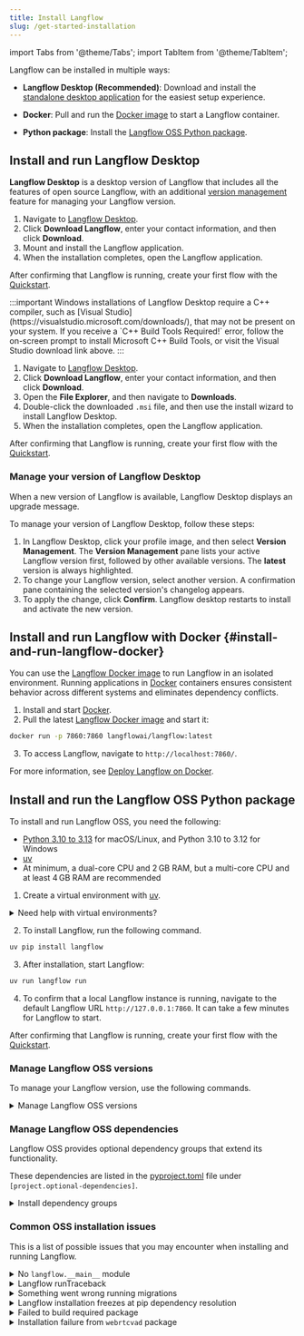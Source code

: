 ```yaml
---
title: Install Langflow
slug: /get-started-installation
---
```


import Tabs from '@theme/Tabs';
import TabItem from '@theme/TabItem';

Langflow can be installed in multiple ways:

* **Langflow Desktop (Recommended)**: Download and install the [standalone desktop application](#install-and-run-langflow-desktop) for the easiest setup experience.

* **Docker**: Pull and run the [Docker image](#install-and-run-langflow-docker) to start a Langflow container.

* **Python package**: Install the [Langflow OSS Python package](#install-and-run-langflow-oss).

## Install and run Langflow Desktop

**Langflow Desktop** is a desktop version of Langflow that includes all the features of open source Langflow, with an additional [version management](#manage-your-langflow-version-in-langflow-desktop) feature for managing your Langflow version.

<Tabs groupId="os">
  <TabItem value="macOS" label="macOS">

  1. Navigate to [Langflow Desktop](https://www.langflow.org/desktop).
  2. Click **Download Langflow**, enter your contact information, and then click **Download**.
  3. Mount and install the Langflow application.
  4. When the installation completes, open the Langflow application.

  After confirming that Langflow is running, create your first flow with the [Quickstart](/get-started-quickstart).

  </TabItem>
  <TabItem value="Windows" label="Windows">
    :::important
    Windows installations of Langflow Desktop require a C++ compiler, such as [Visual Studio](https://visualstudio.microsoft.com/downloads/), that may not be present on your system. If you receive a `C++ Build Tools Required!` error, follow the on-screen prompt to install Microsoft C++ Build Tools, or visit the Visual Studio download link above.
    :::

  1. Navigate to [Langflow Desktop](https://www.langflow.org/desktop).
  2. Click **Download Langflow**, enter your contact information, and then click **Download**.
  3. Open the **File Explorer**, and then navigate to **Downloads**.
  4. Double-click the downloaded `.msi` file, and then use the install wizard to install Langflow Desktop.
  6. When the installation completes, open the Langflow application.

  After confirming that Langflow is running, create your first flow with the [Quickstart](/get-started-quickstart).

  </TabItem>

</Tabs>

### Manage your version of Langflow Desktop

When a new version of Langflow is available, Langflow Desktop displays an upgrade message.

To manage your version of Langflow Desktop, follow these steps:

  1. In Langflow Desktop, click your profile image, and then select **Version Management**.
  The **Version Management** pane lists your active Langflow version first, followed by other available versions.
  The **latest** version is always highlighted.
  2. To change your Langflow version, select another version.
  A confirmation pane containing the selected version's changelog appears.
  3. To apply the change, click **Confirm**.
  Langflow desktop restarts to install and activate the new version.

## Install and run Langflow with Docker {#install-and-run-langflow-docker}

You can use the [Langflow Docker image](https://hub.docker.com/r/langflowai/langflow) to run Langflow in an isolated environment.
Running applications in [Docker](https://docs.docker.com/) containers ensures consistent behavior across different systems and eliminates dependency conflicts.

1. Install and start [Docker](https://docs.docker.com/).
2. Pull the latest [Langflow Docker image](https://hub.docker.com/r/langflowai/langflow) and start it:

  ```bash
  docker run -p 7860:7860 langflowai/langflow:latest
  ```

3. To access Langflow, navigate to `http://localhost:7860/`.

For more information, see [Deploy Langflow on Docker](/deployment-docker).

## Install and run the Langflow OSS Python package

To install and run Langflow OSS, you need the following:

- [Python 3.10 to 3.13](https://www.python.org/downloads/release/python-3100/) for macOS/Linux, and Python 3.10 to 3.12 for Windows
- [uv](https://docs.astral.sh/uv/getting-started/installation/)
- At minimum, a dual-core CPU and 2 GB RAM, but a multi-core CPU and at least 4 GB RAM are recommended

1. Create a virtual environment with [uv](https://docs.astral.sh/uv/pip/environments).

<details>
<summary>Need help with virtual environments?</summary>

Virtual environments ensure Langflow is installed in an isolated, fresh environment.
To create a new virtual environment, do the following.

<Tabs groupId="os">
  <TabItem value="macOS/Linux" label="macOS/Linux" default>
    1. Navigate to where you want your virtual environment to be created, and create it with `uv`.
Replace `VENV_NAME` with your preferred name for your virtual environment.
```
uv venv VENV_NAME
```
2. Start the virtual environment.
```
source VENV_NAME/bin/activate
```
Your shell's prompt changes to display that you're currently working in a virtual environment.
```
(VENV_NAME) ➜  langflow git:(main) ✗
```
3. To deactivate the virtual environment and return to your regular shell, type `deactivate`.
   When activated, the virtual environment temporarily modifies your PATH variable to prioritize packages installed within the virtual environment, so always deactivate it when you're done to avoid conflicts with other projects.
To delete the virtual environment, type `rm -rf VENV_NAME`.
  </TabItem>
  <TabItem value="Windows" label="Windows">
1. Navigate to where you want your virtual environment to be created, and create it with `uv`.
Replace `VENV_NAME` with your preferred name for your virtual environment.
```
uv venv VENV_NAME
```
2. Start the virtual environment.
```shell
VENV_NAME\Scripts\activate
```
Your shell's prompt changes to display that you're currently working in a virtual environment.
```
(VENV_NAME) PS C:/users/username/langflow-dir>
```
3. To deactivate the virtual environment and return to your regular shell, type `deactivate`.
   When activated, the virtual environment temporarily modifies your PATH variable to prioritize packages installed within the virtual environment, so always deactivate it when you're done to avoid conflicts with other projects.
To delete the virtual environment, type `Remove-Item VENV_NAME`.
  </TabItem>
  </Tabs>

</details>

2. To install Langflow, run the following command.
  ```bash
  uv pip install langflow
  ```

3. After installation, start Langflow:
  ```bash
  uv run langflow run
  ```

4. To confirm that a local Langflow instance is running, navigate to the default Langflow URL `http://127.0.0.1:7860`.
It can take a few minutes for Langflow to start.

After confirming that Langflow is running, create your first flow with the [Quickstart](/get-started-quickstart).

### Manage Langflow OSS versions

To manage your Langflow version, use the following commands.

<details closed>
<summary>Manage Langflow OSS versions</summary>

To upgrade Langflow to the latest version:

```bash
uv pip install langflow -U
```

To install a specific version of the Langflow package, add the required version to the command:

```bash
uv pip install langflow==1.3.2
```

To reinstall Langflow and all of its dependencies, add the `--force-reinstall` flag to the command:

```bash
uv pip install langflow --force-reinstall
```

</details>


### Manage Langflow OSS dependencies

Langflow OSS provides optional dependency groups that extend its functionality.

These dependencies are listed in the [pyproject.toml](https://github.com/langflow-ai/langflow/blob/main/pyproject.toml#L191) file under `[project.optional-dependencies]`.

<details closed>
<summary>Install dependency groups</summary>

Install dependency groups using pip's `[extras]` syntax. For example, to install Langflow with the `postgresql` dependency group, enter the following command:

```bash
uv pip install "langflow[postgresql]"
```

To install multiple extras, enter the following command:

```bash
uv pip install "langflow[deploy,local,postgresql]"
```

To add your own custom dependencies, see [Install custom dependencies](/install-custom-dependencies).

</details>

### Common OSS installation issues

This is a list of possible issues that you may encounter when installing and running Langflow.

<details>
<summary>No <code>langflow.__main__</code> module</summary>

When you try to run Langflow with the command `langflow run`, you encounter the following error:

```bash
> No module named 'langflow.__main__'
```

1. Run `uv run langflow run` instead of `langflow run`.
2. If that doesn't work, reinstall the latest Langflow version with `uv pip install langflow -U`.
3. If that doesn't work, reinstall Langflow and its dependencies with `uv pip install langflow --pre -U --force-reinstall`.

</details>

<details>
<summary>Langflow runTraceback</summary>

When you try to run Langflow using the command `langflow run`, you encounter the following error:

```bash
> langflow runTraceback (most recent call last): File ".../langflow", line 5, in <module>  from langflow.__main__ import mainModuleNotFoundError: No module named 'langflow.__main__'
```

There are two possible reasons for this error:

1. You've installed Langflow using `pip install langflow` but you already had a previous version of Langflow installed in your system. In this case, you might be running the wrong executable. To solve this issue, run the correct executable by running `python -m langflow run` instead of `langflow run`. If that doesn't work, try uninstalling and reinstalling Langflow with `uv pip install langflow --pre -U`.
2. Some version conflicts might have occurred during the installation process. Run `python -m pip install langflow --pre -U --force-reinstall` to reinstall Langflow and its dependencies.

</details>

<details>
<summary>Something went wrong running migrations</summary>

```bash
> Something went wrong running migrations. Please, run 'langflow migration --fix'
```

Clear the cache by deleting the contents of the cache folder.

This folder can be found at:

- **Linux or WSL2 on Windows**: `home/<username>/.cache/langflow/`
- **MacOS**: `/Users/<username>/Library/Caches/langflow/`

This error can occur during Langflow upgrades when the new version can't override `langflow-pre.db` in `.cache/langflow/`. Clearing the cache removes this file but also erases your settings.

If you wish to retain your files, back them up before clearing the folder.

</details>

<details>
<summary>Langflow installation freezes at pip dependency resolution</summary>

Installing Langflow with `pip install langflow` slowly fails with this error message:

```text
pip is looking at multiple versions of <<library>> to determine which version is compatible with other requirements. This could take a while.
```

To work around this issue, install Langflow with [`uv`](https://docs.astral.sh/uv/getting-started/installation/) instead of `pip`.

```text
uv pip install langflow
```

To run Langflow with uv:

```text
uv run langflow run
```

</details>

<details>
<summary>Failed to build required package</summary>

When you try to install Langflow on Linux, installation fails because of outdated or missing packages.

```bash
Resolved 455 packages in 18.92s
  × Failed to build `webrtcvad==2.0.10`
  ├─▶ The build backend returned an error
  ╰─▶ Call to `setuptools.build_meta:__legacy__.build_wheel` failed (exit status: 1)
```

1. Install the required build dependencies.

```bash
sudo apt-get update
sudo apt-get install build-essential python3-dev
```

2. If upgrading your packages doesn't fix the issue, install `gcc` separately.

```bash
sudo apt-get install gcc
```

</details>

<details>
<summary>Installation failure from <code>webrtcvad</code> package</summary>

If you experience an error from the `webrtcvad` package, run `uv pip install webrtcvad-wheels` in the virtual environment, and then try installing again.

</details>